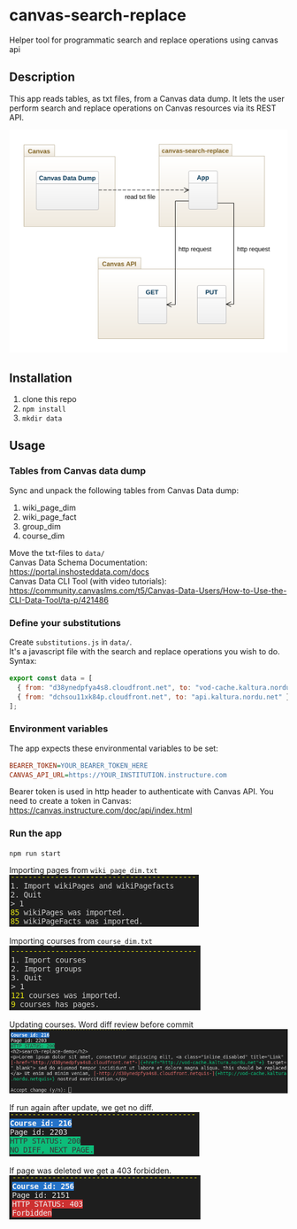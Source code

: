 # canvas-search-replace

Helper tool for programmatic search and replace operations using canvas api

## Description

This app reads tables, as txt files, from a Canvas data dump. It lets the user perform search and replace operations on Canvas resources via its REST API.

![](./img/architecture.png)

## Installation

1. clone this repo
2. `npm install`
3. `mkdir data`

## Usage

### Tables from Canvas data dump

Sync and unpack the following tables from Canvas Data dump:

1. wiki_page_dim
2. wiki_page_fact
3. group_dim
4. course_dim

Move the txt-files to `data/`  
Canvas Data Schema Documentation: https://portal.inshosteddata.com/docs  
Canvas Data CLI Tool (with video tutorials): https://community.canvaslms.com/t5/Canvas-Data-Users/How-to-Use-the-CLI-Data-Tool/ta-p/421486

### Define your substitutions

Create `substitutions.js` in `data/`.  
It's a javascript file with the search and replace operations you wish to do.  
Syntax:

```js
export const data = [
  { from: "d38ynedpfya4s8.cloudfront.net", to: "vod-cache.kaltura.nordu.net" },
  { from: "dchsou11xk84p.cloudfront.net", to: "api.kaltura.nordu.net" },
];
```

### Environment variables

The app expects these environmental variables to be set:

```ini
BEARER_TOKEN=YOUR_BEARER_TOKEN_HERE
CANVAS_API_URL=https://YOUR_INSTITUTION.instructure.com
```

Bearer token is used in http header to authenticate with Canvas API. You need to create a token in Canvas: https://canvas.instructure.com/doc/api/index.html

### Run the app

`npm run start`

Importing pages from `wiki_page_dim.txt`  
![](./img/import_pages.png)

Importing courses from `course_dim.txt`  
![](./img/import_courses.png)

Updating courses. Word diff review before commit  
![](./img/course_update_git_diff.png)

If run again after update, we get no diff.  
![](./img/course_update_no_diff.png)

If page was deleted we get a 403 forbidden.  
![](./img/page_deleted_forbidden.png)

